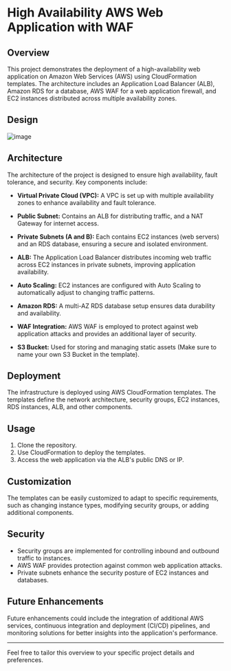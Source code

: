 
# High Availability AWS Web Application with WAF

## Overview

This project demonstrates the deployment of a high-availability web application on Amazon Web Services (AWS) using CloudFormation templates. The architecture includes an Application Load Balancer (ALB), Amazon RDS for a database, AWS WAF for a web application firewall, and EC2 instances distributed across multiple availability zones.

## Design

![image](https://github.com/Amohamed0816/AWS-CloudFormation/assets/127431316/c4ca2ad2-76ff-4ef4-8204-22c9f377c52c)


## Architecture

The architecture of the project is designed to ensure high availability, fault tolerance, and security. Key components include:

- **Virtual Private Cloud (VPC):** A VPC is set up with multiple availability zones to enhance availability and fault tolerance.

- **Public Subnet:** Contains an ALB for distributing traffic, and a NAT Gateway for internet access.

- **Private Subnets (A and B):** Each contains EC2 instances (web servers) and an RDS database, ensuring a secure and isolated environment.

- **ALB:** The Application Load Balancer distributes incoming web traffic across EC2 instances in private subnets, improving application availability.

- **Auto Scaling:** EC2 instances are configured with Auto Scaling to automatically adjust to changing traffic patterns.

- **Amazon RDS:** A multi-AZ RDS database setup ensures data durability and availability.

- **WAF Integration:** AWS WAF is employed to protect against web application attacks and provides an additional layer of security.

- **S3 Bucket:** Used for storing and managing static assets (Make sure to name your own S3 Bucket in the template).

## Deployment

The infrastructure is deployed using AWS CloudFormation templates. The templates define the network architecture, security groups, EC2 instances, RDS instances, ALB, and other components.

## Usage

1. Clone the repository.
2. Use CloudFormation to deploy the templates.
3. Access the web application via the ALB's public DNS or IP.

## Customization

The templates can be easily customized to adapt to specific requirements, such as changing instance types, modifying security groups, or adding additional components.

## Security

- Security groups are implemented for controlling inbound and outbound traffic to instances.
- AWS WAF provides protection against common web application attacks.
- Private subnets enhance the security posture of EC2 instances and databases.

## Future Enhancements

Future enhancements could include the integration of additional AWS services, continuous integration and deployment (CI/CD) pipelines, and monitoring solutions for better insights into the application's performance.

---

Feel free to tailor this overview to your specific project details and preferences.
